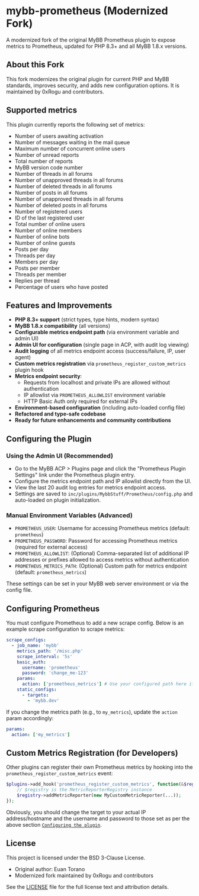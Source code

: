 # mybb-prometheus (Modernized Fork)

A modernized fork of the original MyBB Prometheus plugin to expose metrics to Prometheus, updated for PHP 8.3+ and all MyBB 1.8.x versions.

## About this Fork

This fork modernizes the original plugin for current PHP and MyBB standards, improves security, and adds new configuration options. It is maintained by 0xRogu and contributors.

## Supported metrics

This plugin currently reports the following set of metrics:

- Number of users awaiting activation
- Number of messages waiting in the mail queue
- Maximum number of concurrent online users
- Number of unread reports
- Total number of reports
- MyBB version code number
- Number of threads in all forums
- Number of unapproved threads in all forums
- Number of deleted threads in all forums
- Number of posts in all forums
- Number of unapproved threads in all forums
- Number of deleted posts in all forums
- Number of registered users
- ID of the last registered user
- Total number of online users
- Number of online members
- Number of online bots
- Number of online guests
- Posts per day
- Threads per day
- Members per day
- Posts per member
- Threads per member
- Replies per thread
- Percentage of users who have posted

## Features and Improvements

- **PHP 8.3+ support** (strict types, type hints, modern syntax)
- **MyBB 1.8.x compatibility** (all versions)
- **Configurable metrics endpoint path** (via environment variable and admin UI)
- **Admin UI for configuration** (single page in ACP, with audit log viewing)
- **Audit logging** of all metrics endpoint access (success/failure, IP, user agent)
- **Custom metrics registration** via `prometheus_register_custom_metrics` plugin hook
- **Metrics endpoint security**:
  - Requests from localhost and private IPs are allowed without authentication
  - IP allowlist via `PROMETHEUS_ALLOWLIST` environment variable
  - HTTP Basic Auth only required for external IPs
- **Environment-based configuration** (including auto-loaded config file)
- **Refactored and type-safe codebase**
- **Ready for future enhancements and community contributions**

## Configuring the Plugin

### Using the Admin UI (Recommended)

- Go to the MyBB ACP > Plugins page and click the "Prometheus Plugin Settings" link under the Prometheus plugin entry.
- Configure the metrics endpoint path and IP allowlist directly from the UI.
- View the last 20 audit log entries for metrics endpoint access.
- Settings are saved to `inc/plugins/MybbStuff/Prometheus/config.php` and auto-loaded on plugin initialization.

### Manual Environment Variables (Advanced)

- `PROMETHEUS_USER`: Username for accessing Prometheus metrics (default: `prometheus`)
- `PROMETHEUS_PASSWORD`: Password for accessing Prometheus metrics (required for external access)
- `PROMETHEUS_ALLOWLIST`: (Optional) Comma-separated list of additional IP addresses or prefixes allowed to access metrics without authentication
- `PROMETHEUS_METRICS_PATH`: (Optional) Custom path for metrics endpoint (default: `prometheus_metrics`)

These settings can be set in your MyBB web server environment or via the config file.

## Configuring Prometheus

You must configure Prometheus to add a new scrape config. Below is an example scrape configuration to scrape metrics:

```yaml
scrape_configs:
  - job_name: 'mybb'
    metrics_path: '/misc.php'
    scrape_interval: '5s'
    basic_auth:
      username: 'prometheus'
      password: 'change_me-123'
    params:
      action: ['prometheus_metrics'] # Use your configured path here if changed
    static_configs:
      - targets:
        - 'mybb.dev'
```

If you change the metrics path (e.g., to `my_metrics`), update the `action` param accordingly:

```yaml
params:
  action: ['my_metrics']
```

## Custom Metrics Registration (for Developers)

Other plugins can register their own Prometheus metrics by hooking into the `prometheus_register_custom_metrics` event:

```php
$plugins->add_hook('prometheus_register_custom_metrics', function(&$registry) {
    // $registry is the MetricReporterRegistry instance
    $registry->addMetricReporter(new MyCustomMetricReporter(...));
});
```

Obviously, you should change the target to your actual IP address/hostname and the username and password to those set as per the above section [`Configuring the plugin`](#configuring-the-plugin).

## License

This project is licensed under the BSD 3-Clause License.

- Original author: Euan Torano
- Modernized fork maintained by 0xRogu and contributors

See the [LICENSE](LICENSE) file for the full license text and attribution details.
